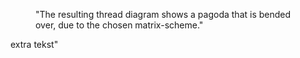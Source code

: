 <figure class="f-img-l3"
 <img alt="bigg pg"
  src="https://maetempels.github.io/MAE-gf/images_wt/gf-pg-bigg.png">
  <figcaption>"The resulting thread diagram shows a pagoda that is bended over, due to the chosen matrix-scheme."</figcaption>
  </figure>
<p class="f-txt-l3">extra tekst"</p>

